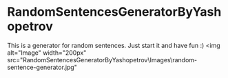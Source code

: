 # RandomSentencesGeneratorByYashopetrov

This is a generator for random sentences. Just start it and have fun :)
<img alt="Image" width="200px" src="RandomSentencesGeneratorByYashopetrov\Images\random-sentence-generator.jpg"
